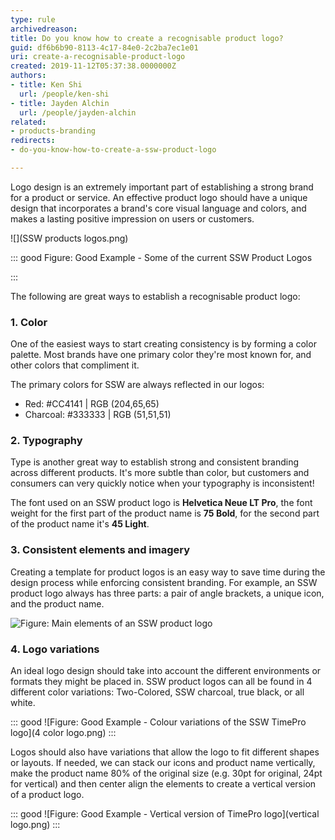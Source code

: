 ```yaml
---
type: rule
archivedreason: 
title: Do you know how to create a recognisable product logo?
guid: df6b6b90-8113-4c17-84e0-2c2ba7ec1e01
uri: create-a-recognisable-product-logo
created: 2019-11-12T05:37:38.0000000Z
authors:
- title: Ken Shi
  url: /people/ken-shi
- title: Jayden Alchin
  url: /people/jayden-alchin
related:
- products-branding
redirects:
- do-you-know-how-to-create-a-ssw-product-logo

---
```


Logo design is an extremely important part of establishing a strong brand for a product or service. An effective product logo should have a unique design that incorporates a brand's core visual language and colors, and makes a lasting positive impression on users or customers.

<!--endintro-->
![](SSW products logos.png) 

::: good
Figure: Good Example - Some of the current SSW Product Logos

:::

The following are great ways to establish a recognisable product logo:

### 1. Color

One of the easiest ways to start creating consistency is by forming a color palette. Most brands have one primary color they're most known for, and other colors that compliment it. 

The primary colors for SSW are always reflected in our logos:

- Red: #CC4141 | RGB (204,65,65)
- Charcoal: #333333 | RGB (51,51,51)

### 2. Typography

Type is another great way to establish strong and consistent branding across different products. It's more subtle than color, but customers and consumers can very quickly notice when your typography is inconsistent! 

The font used on an SSW product logo is **Helvetica Neue LT Pro**, the font weight for the first part of the product name is **75 Bold**, for the second part of the product name it's **45 Light**. 

### 3. Consistent elements and imagery

Creating a template for product logos is an easy way to save time during the design process while enforcing consistent branding. For example, an SSW product logo always has three parts: a pair of angle brackets, a unique icon, and the product name.  

![Figure: Main elements of an SSW product logo](logoparts.png)

### 4. Logo variations

An ideal logo design should take into account the different environments or formats they might be placed in. SSW product logos can all be found in 4 different color variations: Two-Colored, SSW charcoal, true black, or all white. 

::: good
![Figure: Good Example - Colour variations of the SSW TimePro logo](4 color logo.png)
:::

Logos should also have variations that allow the logo to fit different shapes or layouts. If needed, we can stack our icons and product name vertically, make the product name 80% of the original size (e.g. 30pt for original, 24pt for vertical) and then center align the elements to create a vertical version of a product logo.

::: good
![Figure: Good Example - Vertical version of TimePro logo](vertical logo.png)
:::
